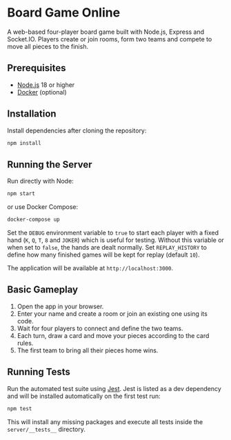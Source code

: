 # Board Game Online

A web-based four-player board game built with Node.js, Express and Socket.IO. Players create or join rooms, form two teams and compete to move all pieces to the finish.

## Prerequisites
- [Node.js](https://nodejs.org/) 18 or higher
- [Docker](https://docs.docker.com/get-docker/) (optional)

## Installation
Install dependencies after cloning the repository:

```bash
npm install
```

## Running the Server
Run directly with Node:

```bash
npm start
```

or use Docker Compose:

```bash
docker-compose up
```

Set the `DEBUG` environment variable to `true` to start each player with a fixed
hand (`K`, `Q`, `T`, `8` and `JOKER`) which is useful for testing. Without this
variable or when set to `false`, the hands are dealt normally.
Set `REPLAY_HISTORY` to define how many finished games will be kept for replay (default `10`).

The application will be available at `http://localhost:3000`.

## Basic Gameplay
1. Open the app in your browser.
2. Enter your name and create a room or join an existing one using its code.
3. Wait for four players to connect and define the two teams.
4. Each turn, draw a card and move your pieces according to the card rules.
5. The first team to bring all their pieces home wins.

## Running Tests
Run the automated test suite using [Jest](https://jestjs.io/). Jest is listed as a dev dependency and will be installed automatically on the first test run:

```bash
npm test
```
This will install any missing packages and execute all tests inside the `server/__tests__` directory.
